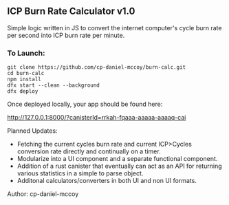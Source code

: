 ## ICP Burn Rate Calculator v1.0

Simple logic written in JS to convert the internet computer's cycle burn rate per second into ICP burn rate per minute.

### To Launch:

```
git clone https://github.com/cp-daniel-mccoy/burn-calc.git
cd burn-calc
npm install
dfx start --clean --background
dfx deploy
```

Once deployed locally, your app should be found here:

http://127.0.0.1:8000/?canisterId=rrkah-fqaaa-aaaaa-aaaaq-cai
<br>

Planned Updates:

* Fetching the current cycles burn rate and current ICP>Cycles conversion rate directly and continually on a timer.
* Modularize into a UI component and a separate functional component.
* Addition of a rust canister that eventually can act as an API for returning various statistics in a simple to parse object.
* Additonal calculators/converters in both UI and non UI formats.

Author: cp-daniel-mccoy